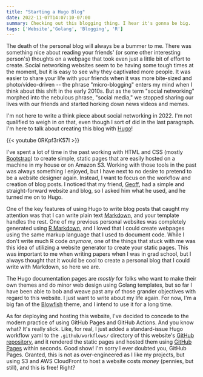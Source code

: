 ```yaml
---
title: "Starting a Hugo Blog"
date: 2022-11-07T14:07:10-07:00
summary: Checking out this blogging thing. I hear it's gonna be big.
tags: ['Website','Golang', 'Blogging', 'R']
---
```


The death of the personal blog will always be a bummer to me. There was something nice about reading your friends' (or some other interesting person's) thoughts on a webpage that took even just a little bit of effort to create. Social networking websites seem to be having some tough times at the moment, but it is easy to see why they captivated more people. It was easier to share your life with your friends when it was more bite-sized and photo/video-driven -- the phrase "micro-blogging" enters my mind when I think about this shift in the early 2010s. But as the term "social networking" morphed into the nebulous phrase, "social media," we stopped sharing our lives with our friends and started horking down news videos and memes.

I'm not here to write a think piece about social networking in 2022. I'm not qualified to weigh in on that, even though I sort of did in the last paragraph. I'm here to talk about creating this blog with [Hugo](https://gohugo.io/)!

{{< youtube 0RKpf3rK57I >}}

I've spent a lot of time in the past working with HTML and CSS (mostly [Bootstrap](https://getbootstrap.com/)) to create simple, static pages that are easily hosted on a machine in my house or on Amazon S3. Working with those tools in the past was always something I enjoyed, but I have next to no desire to pretend to be a website designer again. Instead, I want to focus on the workflow and creation of blog posts. I noticed that my friend, [Geoff](https://pado.name/), had a simple and straight-forward website and blog, so I asked him what he used, and he turned me on to Hugo.

One of the key features of using Hugo to write blog posts that caught my attention was that I can write plain text [Markdown](https://daringfireball.net/projects/markdown/), and your template handles the rest. One of my previous personal websites was completely generated using [R Markdown](https://rmarkdown.rstudio.com/), and I loved that I could create webpages using the same markup language that I used to document code. While I don't write much R code _anymore_, one of the things that stuck with me was this idea of utilizing a website generator to create your static pages. This was important to me when writing papers when I was in grad school, but I always thought that it would be cool to create a personal blog that I could write with Markdown, so here we are.

The Hugo documentation pages are _mostly_ for folks who want to make their own themes and do minor web design using Golang templates, but so far I have been able to bob and weave past any of those grander objectives with regard to this website. I just want to write about my life again. For now, I'm a big fan of the [Blowfish](https://nunocoracao.github.io/blowfish/) theme, and I intend to use it for a long time.

As for deploying and hosting this website, I've decided to concede to the modern practice of using GitHub Pages and GitHub Actions. And you know what? It's really slick. Like, for real, I just added a standard-issue Hugo workflow yaml to the `.github/workflows/` directory of this website's [GitHub repository](https://github.com/zfleeman/zfleeman.com), and it rendered the static pages and hosted them using [GitHub Pages](https://pages.github.com/) within seconds. Good show! I'm sorry I ever doubted you, GitHub Pages. Granted, this is not as over-engineered as I like my projects, but using S3 and AWS CloudFront to host a website costs _money_ (pennies, but still), and this is free! Right?